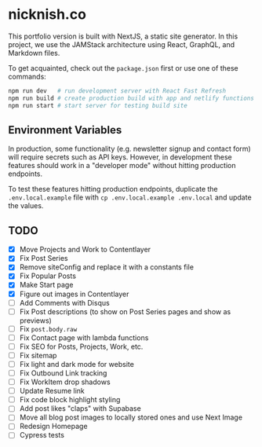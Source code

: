 # nicknish.co

This portfolio version is built with NextJS, a static site generator. In this project, we use the
JAMStack architecture using React, GraphQL, and Markdown files.

To get acquainted, check out the `package.json` first or use one of these commands:

```bash
npm run dev   # run development server with React Fast Refresh
npm run build # create production build with app and netlify functions
npm run start # start server for testing build site
```

## Environment Variables

In production, some functionality (e.g. newsletter signup and contact form) will require secrets
such as API keys. However, in development these features should work in a "developer mode" without
hitting production endpoints.

To test these features hitting production endpoints, duplicate the `.env.local.example` file with
`cp .env.local.example .env.local` and update the values.

## TODO

- [x] Move Projects and Work to Contentlayer
- [x] Fix Post Series
- [x] Remove siteConfig and replace it with a constants file
- [x] Fix Popular Posts
- [x] Make Start page
- [x] Figure out images in Contentlayer
- [ ] Add Comments with Disqus
- [ ] Fix Post descriptions (to show on Post Series pages and show as previews)
- [ ] Fix `post.body.raw`
- [ ] Fix Contact page with lambda functions
- [ ] Fix SEO for Posts, Projects, Work, etc.
- [ ] Fix sitemap
- [ ] Fix light and dark mode for website
- [ ] Fix Outbound Link tracking
- [ ] Fix WorkItem drop shadows
- [ ] Update Resume link
- [ ] Fix code block highlight styling
- [ ] Add post likes "claps" with Supabase
- [ ] Move all blog post images to locally stored ones and use Next Image
- [ ] Redesign Homepage
- [ ] Cypress tests
